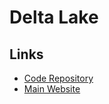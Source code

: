 # Delta Lake

<!--
https://github.com/MrPowers/delta-examples
https://github.com/EnzoBnl/delta-lake-ui
https://github.com/richardanaya/spark_delta_lake
https://medium.com/everything-full-stack/streaming-data-changes-to-a-data-lake-with-debezium-and-delta-lake-pipeline-299821053dc3
https://github.com/tikal-fuseday/delta-architecture
-->

## Links

- [Code Repository](https://github.com/delta-io/delta)
- [Main Website](https://delta.io)
